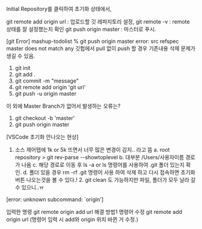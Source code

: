 Initial Repository를 클릭하여 초기화 상태에서,


git remote add origin url :  업로드할 깃 레파지토리 설정,
git remote -v : remote 상태를 잘 설정했는지 확인
git push origin master : 마스터로 푸시.




[git Error]
mashup-todolist % git push origin master
error: src refspec master does not match any
깃헙에서 pull 없이 push 할 경우 기존내용 삭제 문제가 생길 수 있음.

   1. git init
   2. git add . 
   3. git commit -m "message"
   4. git remote add origin 'git url'
   5. git push -u origin master

이 외에 Master Branch가 없어서 발생하는 오류는?
   1. git checkout -b 'master'
   2. git push origin master

[VSCode 초기화 안나오는 현상]
   1. 소스 제어탭에 1k or 5k 뜨면서 너무 많은 변경이 감지.. 라고 뜸
        a. root repository > git rev-parse --showtoplevel
        b. 대부분 /Users/사용자이름 경로가 나옴
        c. 해당 경로로 이동 후 ls -a or ls 명령어를 사용하여 .git 폴더 있는지 확인.
        d. 폴더 있을 경우 rm -rf .git 명령어 사용 하여 삭제 하고 다시 접속하면 초기화 버튼 나오는것을 볼 수 있다.!
    2. git clean 도 가능하지만 파일, 폴더가 모두 날라 갈 수 있으니..ㅠ
    
[error: unknown subcommand: `origin']

입력한 명령
git remote origin add url
해결 방법1
명령어 수정
git remote add origin url
(명령어 입력 시 add와 origin 위치 바뀐 거 수정.)
